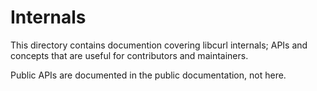 <!--
Copyright (C) Daniel Stenberg, <daniel@haxx.se>, et al.

SPDX-License-Identifier: curl
-->

# Internals

This directory contains documention covering libcurl internals; APIs and
concepts that are useful for contributors and maintainers.

Public APIs are documented in the public documentation, not here.
